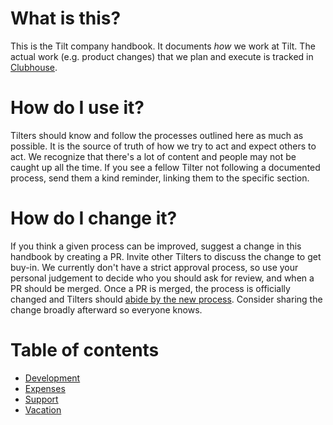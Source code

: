 # What is this?
This is the Tilt company handbook. It documents _how_ we work at Tilt. The actual work (e.g. product changes) that we plan and execute is tracked in [Clubhouse](https://app.clubhouse.io/windmill).

# How do I use it?

Tilters should know and follow the processes outlined here as much as possible. It is the source of truth of how we try to act and expect others to act. We recognize that there's a lot of content and people may not be caught up all the time. If you see a fellow Tilter not following a documented process, send them a kind reminder, linking them to the specific section.

# How do I change it?

If you think a given process can be improved, suggest a change in this handbook by creating a PR. Invite other Tilters to discuss the change to get buy-in. We currently don't have a strict approval process, so use your personal judgement to decide who you should ask for review, and when a PR should be merged. Once a PR is merged, the process is officially changed and Tilters should [abide by the new process](#how-do-i-use-it). Consider sharing the change broadly afterward so everyone knows.

# Table of contents

- [Development](/development/README.md)
- [Expenses](/expenses/README.md)
- [Support](/support/README.md)
- [Vacation](/vacation/README.md)
